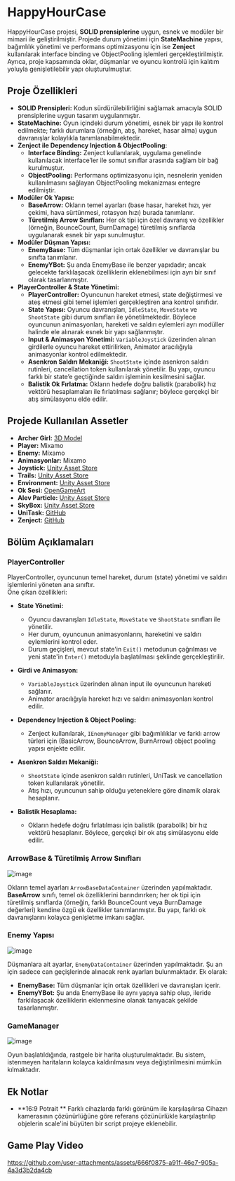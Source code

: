 # HappyHourCase

HappyHourCase projesi, **SOLID prensiplerine** uygun, esnek ve modüler bir mimari ile geliştirilmiştir. Projede durum yönetimi için **StateMachine** yapısı, bağımlılık yönetimi ve performans optimizasyonu için ise **Zenject** kullanılarak interface binding ve ObjectPooling işlemleri gerçekleştirilmiştir. Ayrıca, proje kapsamında oklar, düşmanlar ve oyuncu kontrolü için kalıtım yoluyla genişletilebilir yapı oluşturulmuştur.

## Proje Özellikleri

- **SOLID Prensipleri:** Kodun sürdürülebilirliğini sağlamak amacıyla SOLID prensiplerine uygun tasarım uygulanmıştır.
- **StateMachine:** Oyun içindeki durum yönetimi, esnek bir yapı ile kontrol edilmekte; farklı durumlara (örneğin, atış, hareket, hasar alma) uygun davranışlar kolaylıkla tanımlanabilmektedir.
- **Zenject ile Dependency Injection & ObjectPooling:**
  - **Interface Binding:** Zenject kullanılarak, uygulama genelinde kullanılacak interface’ler ile somut sınıflar arasında sağlam bir bağ kurulmuştur.
  - **ObjectPooling:** Performans optimizasyonu için, nesnelerin yeniden kullanılmasını sağlayan ObjectPooling mekanizması entegre edilmiştir.
- **Modüler Ok Yapısı:**
  - **BaseArrow:** Okların temel ayarları (base hasar, hareket hızı, yer çekimi, hava sürtünmesi, rotasyon hızı) burada tanımlanır.
  - **Türetilmiş Arrow Sınıfları:** Her ok tipi için özel davranış ve özellikler (örneğin, BounceCount, BurnDamage) türetilmiş sınıflarda uygulanarak esnek bir yapı sunulmuştur.
- **Modüler Düşman Yapısı:**
  - **EnemyBase:** Tüm düşmanlar için ortak özellikler ve davranışlar bu sınıfta tanımlanır.
  - **EnemyYBot:** Şu anda EnemyBase ile benzer yapıdadır; ancak gelecekte farklılaşacak özelliklerin eklenebilmesi için ayrı bir sınıf olarak tasarlanmıştır.
- **PlayerController & State Yönetimi:**
  - **PlayerController:** Oyuncunun hareket etmesi, state değiştirmesi ve ateş etmesi gibi temel işlemleri gerçekleştiren ana kontrol sınıfıdır.
  - **State Yapısı:** Oyuncu davranışları, `IdleState`, `MoveState` ve `ShootState` gibi durum sınıfları ile yönetilmektedir. Böylece oyuncunun animasyonları, hareketi ve saldırı eylemleri ayrı modüller halinde ele alınarak esnek bir yapı sağlanmıştır.
  - **Input & Animasyon Yönetimi:** `VariableJoystick` üzerinden alınan girdilerle oyuncu hareket ettirilirken, Animator aracılığıyla animasyonlar kontrol edilmektedir.
  - **Asenkron Saldırı Mekaniği:** `ShootState` içinde asenkron saldırı rutinleri, cancellation token kullanılarak yönetilir. Bu yapı, oyuncu farklı bir state’e geçtiğinde saldırı işleminin kesilmesini sağlar.
  - **Balistik Ok Fırlatma:** Okların hedefe doğru balistik (parabolik) hız vektörü hesaplamaları ile fırlatılması sağlanır; böylece gerçekçi bir atış simülasyonu elde edilir.

## Projede Kullanılan Assetler

- **Archer Girl:** [3D Model](https://sketchfab.com/3d-models/archer-girl-373ea6d232e741b781658915b66ecaea)
- **Player:** Mixamo
- **Enemy:** Mixamo
- **Animasyonlar:** Mixamo
- **Joystick:** [Unity Asset Store](https://assetstore.unity.com/packages/tools/input-management/joystick-pack-107631#content)
- **Trails:** [Unity Asset Store](https://assetstore.unity.com/packages/vfx/trails-vfx-242572)
- **Environment:** [Unity Asset Store](https://assetstore.unity.com/packages/3d/environments/lowpoly-environment-extreme-pack-238098)
- **Ok Sesi:** [OpenGameArt](https://opengameart.org/content/bow-arrow-shot)
- **Alev Particle:** [Unity Asset Store](https://assetstore.unity.com/packages/vfx/particles/free-asset-vfx-particles-flame-pack-263899)
- **SkyBox:** [Unity Asset Store](https://assetstore.unity.com/packages/2d/textures-materials/sky/customizable-skybox-174576)
- **UniTask:** [GitHub](https://github.com/Cysharp/UniTask)
- **Zenject:** [GitHub](https://github.com/modesttree/Zenject)

## Bölüm Açıklamaları

### PlayerController

PlayerController, oyuncunun temel hareket, durum (state) yönetimi ve saldırı işlemlerini yöneten ana sınıftır.  
Öne çıkan özellikleri:

- **State Yönetimi:**  
  - Oyuncu davranışları `IdleState`, `MoveState` ve `ShootState` sınıfları ile yönetilir.
  - Her durum, oyuncunun animasyonlarını, hareketini ve saldırı eylemlerini kontrol eder.
  - Durum geçişleri, mevcut state'in `Exit()` metodunun çağrılması ve yeni state'in `Enter()` metoduyla başlatılması şeklinde gerçekleştirilir.
  
- **Girdi ve Animasyon:**  
  - `VariableJoystick` üzerinden alınan input ile oyuncunun hareketi sağlanır.
  - Animator aracılığıyla hareket hızı ve saldırı animasyonları kontrol edilir.
  
- **Dependency Injection & Object Pooling:**  
  - Zenject kullanılarak, `IEnemyManager` gibi bağımlılıklar ve farklı arrow türleri için (BasicArrow, BounceArrow, BurnArrow) object pooling yapısı enjekte edilir.
  
- **Asenkron Saldırı Mekaniği:**  
  - `ShootState` içinde asenkron saldırı rutinleri, UniTask ve cancellation token kullanılarak yönetilir.
  - Atış hızı, oyuncunun sahip olduğu yeteneklere göre dinamik olarak hesaplanır.
  
- **Balistik Hesaplama:**  
  - Okların hedefe doğru fırlatılması için balistik (parabolik) bir hız vektörü hesaplanır. Böylece, gerçekçi bir ok atış simülasyonu elde edilir.


### ArrowBase & Türetilmiş Arrow Sınıfları

![image](https://github.com/user-attachments/assets/cd58e22b-244b-49ac-8d97-cfdddec84051)

Okların temel ayarları `ArrowBaseDataContainer` üzerinden yapılmaktadır. **BaseArrow** sınıfı, temel ok özelliklerini barındırırken; her ok tipi için türetilmiş sınıflarda (örneğin, farklı BounceCount veya BurnDamage değerleri) kendine özgü ek özellikler tanımlanmıştır. Bu yapı, farklı ok davranışlarını kolayca genişletme imkanı sağlar.

### Enemy Yapısı

![image](https://github.com/user-attachments/assets/b1383bd9-4cb3-4263-a7cc-704d00cd6249)

Düşmanlara ait ayarlar, `EnemyDataContainer` üzerinden yapılmaktadır. Şu an için sadece can geçişlerinde alınacak renk ayarları bulunmaktadır. Ek olarak:
- **EnemyBase:** Tüm düşmanlar için ortak özellikleri ve davranışları içerir.
- **EnemyYBot:** Şu anda EnemyBase ile aynı yapıya sahip olup, ileride farklılaşacak özelliklerin eklenmesine olanak tanıyacak şekilde tasarlanmıştır.

### GameManager

![image](https://github.com/user-attachments/assets/9faec6a1-ca43-40ef-bed2-3a169c3d7121)

Oyun başlatıldığında, rastgele bir harita oluşturulmaktadır. Bu sistem, istenmeyen haritaların kolayca kaldırılmasını veya değiştirilmesini mümkün kılmaktadır.

## Ek Notlar

- **16:9 Potrait ** Farklı cihazlarda farklı görünüm ile karşılaşılırsa Cihazın kamerasının çözünürlüğüne göre referans çözünürlükle karşılaştırılıp objelerin scale'ini büyüten bir script projeye eklenebilir.

## Game Play Video

 
 https://github.com/user-attachments/assets/666f0875-a91f-46e7-905a-4a3d3b2da4cb 








